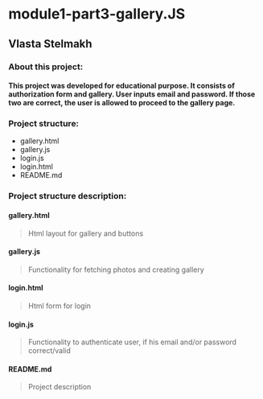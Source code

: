 # module1-part3-gallery.JS

## Vlasta Stelmakh

### About this project:

#### This project was developed for educational purpose. It consists of authorization form and gallery. User inputs email and password. If those two are correct, the user is allowed to proceed to the gallery page.

### Project structure:

* gallery.html
* gallery.js
* login.js
* login.html
* README.md

### Project structure description: 

#### gallery.html

> Html layout for gallery and buttons

#### gallery.js

> Functionality for fetching photos and creating gallery

#### login.html

> Html form for login

#### login.js

> Functionality to authenticate user, if his email and/or password correct/valid

#### README.md

> Project description
